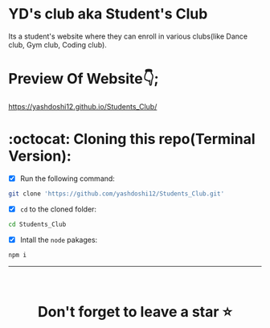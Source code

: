 # YD's club aka Student's Club
Its a student's website where they can enroll in various clubs(like Dance club, Gym club, Coding club).

# Preview Of Website👇;
https://yashdoshi12.github.io/Students_Club/

# :octocat: Cloning this repo(Terminal Version):
- [x] Run the following command:
```bash 
git clone 'https://github.com/yashdoshi12/Students_Club.git' 
```
- [x] `cd` to the cloned folder:
```bash 
cd Students_Club
```
- [x] Intall the `node` pakages:
```bash 
npm i
```

<hr />
<br />

# <div align="center">Don't forget to leave a star ⭐️</div>
